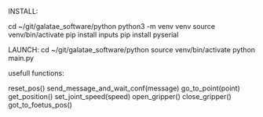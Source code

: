 INSTALL:

cd ~/git/galatae_software/python
python3 -m venv venv
source venv/bin/activate
pip install inputs
pip install pyserial

LAUNCH:
cd ~/git/galatae_software/python
source venv/bin/activate
python main.py


usefull functions:

reset_pos()
send_message_and_wait_conf(message)
go_to_point(point)
get_position()
set_joint_speed(speed)
open_gripper()
close_gripper()
got_to_foetus_pos()
